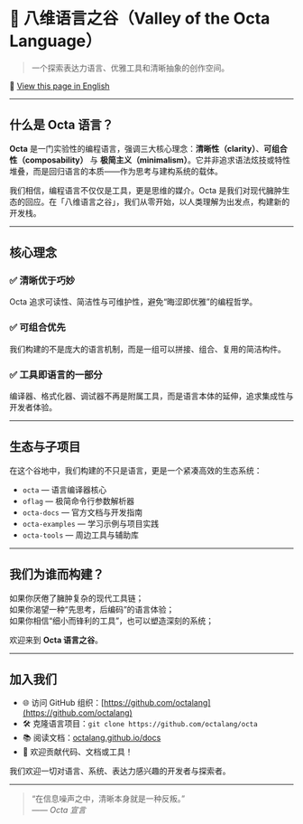 # 🌌 八维语言之谷（Valley of the Octa Language）

> 一个探索表达力语言、优雅工具和清晰抽象的创作空间。

📖 [View this page in English](./index.en.md)

---

## 什么是 Octa 语言？

**Octa** 是一门实验性的编程语言，强调三大核心理念：**清晰性（clarity）**、**可组合性（composability）** 与 **极简主义（minimalism）**。它并非追求语法炫技或特性堆叠，而是回归语言的本质——作为思考与建构系统的载体。

我们相信，编程语言不仅仅是工具，更是思维的媒介。Octa 是我们对现代臃肿生态的回应。在「八维语言之谷」，我们从零开始，以人类理解为出发点，构建新的开发栈。

---

## 核心理念

### ✅ 清晰优于巧妙

Octa 追求可读性、简洁性与可维护性，避免“晦涩即优雅”的编程哲学。

### ✅ 可组合优先

我们构建的不是庞大的语言机制，而是一组可以拼接、组合、复用的简洁构件。

### ✅ 工具即语言的一部分

编译器、格式化器、调试器不再是附属工具，而是语言本体的延伸，追求集成性与开发者体验。

---

## 生态与子项目

在这个谷地中，我们构建的不只是语言，更是一个紧凑高效的生态系统：

- `octa` — 语言编译器核心
- `oflag` — 极简命令行参数解析器
- `octa-docs` — 官方文档与开发指南
- `octa-examples` — 学习示例与项目实践
- `octa-tools` — 周边工具与辅助库

---

## 我们为谁而构建？

如果你厌倦了臃肿复杂的现代工具链；  
如果你渴望一种“先思考，后编码”的语言体验；  
如果你相信“细小而锋利的工具”，也可以塑造深刻的系统；

欢迎来到 **Octa 语言之谷**。

---

## 加入我们

- 🌐 访问 GitHub 组织：[https://github.com/octalang](https://github.com/octalang)
- 🛠️ 克隆语言项目：`git clone https://github.com/octalang/octa`
- 📚 阅读文档：[octalang.github.io/docs](https://octalang.github.io/docs)
- 🤝 欢迎贡献代码、文档或工具！

我们欢迎一切对语言、系统、表达力感兴趣的开发者与探索者。

---

> “在信息噪声之中，清晰本身就是一种反叛。”  
> —— *Octa 宣言*
